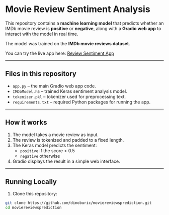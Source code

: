 # Movie Review Sentiment Analysis

This repository contains a **machine learning model** that predicts whether an IMDb movie review is **positive** or **negative**, along with a **Gradio web app** to interact with the model in real time.

The model was trained on the **IMDb movie reviews dataset**.

You can try the live app here: [Review Sentiment App](https://huggingface.co/spaces/dinoburic/moviereviewsprediction)

---

## Files in this repository

- `app.py` – the main Gradio web app code.
- `IMDbModel.h5` – trained Keras sentiment analysis model.
- `tokenizer.pkl` – tokenizer used for preprocessing text.
- `requirements.txt` – required Python packages for running the app.

---

## How it works

1. The model takes a movie review as input.
2. The review is tokenized and padded to a fixed length.
3. The Keras model predicts the sentiment:
   - `positive` if the score > 0.5
   - `negative` otherwise
4. Gradio displays the result in a simple web interface.

---

## Running Locally

1. Clone this repository:

```bash
git clone https://github.com/dinoburic/moviereviewsprediction.git
cd moviereviewsprediction
